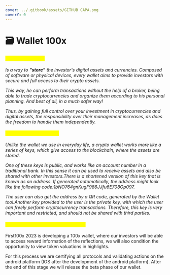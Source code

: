 ```yaml
---
cover: ../.gitbook/assets/GITHUB CAPA.png
coverY: 0
---
```


# 🗃 Wallet 100x

#### <mark style="color:yellow;">About Wallet 100x</mark>

_Is a way to **"store"** the investor's digital assets and currencies. Composed of software or physical devices, every wallet aims to provide investors with secure and full access to their crypto assets._

_This way, he can perform transactions without the help of a broker, being able to trade cryptocurrencies and organize them according to his personal planning. And best of all, in a much safer way!_

_Thus, by gaining full control over your investment in cryptocurrencies and digital assets, the responsibility over their management increases, as does the freedom to handle them independently._

#### <mark style="color:yellow;">How does a wallet work?</mark>&#x20;

_Unlike the wallet we use in everyday life, a crypto wallet works more like a series of keys, which give access to the blockchain, where the assets are stored._

_One of these keys is public, and works like an account number in a traditional bank. In this sense it can be used to receive assets and also be shared with other investors.There is a shortened version of this key that is known as an address. If generated automatically, the address might look like the following code:1bNO764gnKugF986JJfu6E708Op097._

_The user can also get the address by a QR code, generated by the Wallet tool.Another key provided to the user is the private key, with which the user can freely perform cryptocurrency transactions. Therefore, this key is very important and restricted, and should not be shared with third parties._

#### <mark style="color:yellow;">Firs100x 2023 integrating with wallet</mark>

First100x 2023 is developing a 100x wallet, where our investors will be able to access reward information of the reflections, we will also condition the opportunity to view token valuations in highlights.

For this process we are certifying all protocols and validating actions on the android platform (IOS after the development of the android platform). After the end of this stage we will release the beta phase of our wallet.
